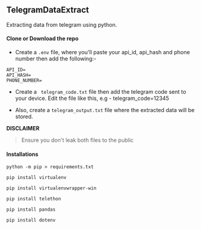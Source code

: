 ## TelegramDataExtract

Extracting data from telegram using python.

#### Clone or Download the repo
- Create a ```.env``` file, where you'll paste your api_id, api_hash and phone number then add the following:- 
```
API_ID=
API_HASH=
PHONE_NUMBER=
````

- Create a ``` telegram_code.txt``` file then add the telegram code sent to your device. Edit the file like this, e.g - telegram_code=12345

- Also, create a ```telegram_output.txt``` file where the extracted data will be stored. 

**DISCLAIMER** 

>Ensure you don't leak both files to the public

#### Installations
```
python -m pip > requirements.txt

pip install virtualenv

pip install virtualenvwrapper-win

pip install telethon

pip install pandas

pip install dotenv
```
